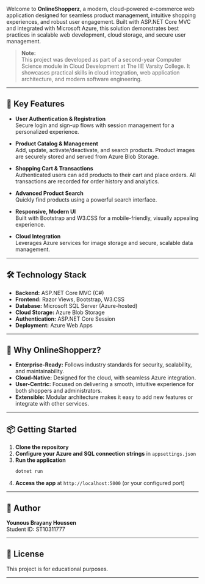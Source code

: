 Welcome to **OnlineShopperz**, a modern, cloud-powered e-commerce web application designed for seamless product management, intuitive shopping experiences, and robust user engagement. Built with ASP.NET Core MVC and integrated with Microsoft Azure, this solution demonstrates best practices in scalable web development, cloud storage, and secure user management.

> **Note:**  
> This project was developed as part of a second-year Computer Science module in Cloud Development at The IIE Varsity College. It showcases practical skills in cloud integration, web application architecture, and modern software engineering.

---

## 🚀 Key Features

- **User Authentication & Registration**  
  Secure login and sign-up flows with session management for a personalized experience.

- **Product Catalog & Management**  
  Add, update, activate/deactivate, and search products. Product images are securely stored and served from Azure Blob Storage.

- **Shopping Cart & Transactions**  
  Authenticated users can add products to their cart and place orders. All transactions are recorded for order history and analytics.

- **Advanced Product Search**  
  Quickly find products using a powerful search interface.

- **Responsive, Modern UI**  
  Built with Bootstrap and W3.CSS for a mobile-friendly, visually appealing experience.

- **Cloud Integration**  
  Leverages Azure services for image storage and secure, scalable data management.

---

## 🛠️ Technology Stack

- **Backend:** ASP.NET Core MVC (C#)
- **Frontend:** Razor Views, Bootstrap, W3.CSS
- **Database:** Microsoft SQL Server (Azure-hosted)
- **Cloud Storage:** Azure Blob Storage
- **Authentication:** ASP.NET Core Session
- **Deployment:** Azure Web Apps

---

## 🌟 Why OnlineShopperz?

- **Enterprise-Ready:** Follows industry standards for security, scalability, and maintainability.
- **Cloud-Native:** Designed for the cloud, with seamless Azure integration.
- **User-Centric:** Focused on delivering a smooth, intuitive experience for both shoppers and administrators.
- **Extensible:** Modular architecture makes it easy to add new features or integrate with other services.

---

## 📦 Getting Started

1. **Clone the repository**
2. **Configure your Azure and SQL connection strings** in `appsettings.json`
3. **Run the application**  
   ```bash
   dotnet run
   ```
4. **Access the app** at `http://localhost:5000` (or your configured port)

---

## 👤 Author

**Younous Brayany Houssen**  
Student ID: ST10311777

---

## 📄 License

This project is for educational purposes.

---
